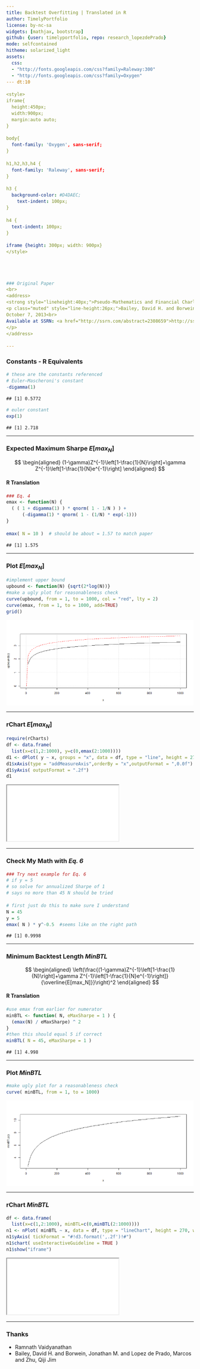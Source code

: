 ```yaml
---
title: Backtest Overfitting | Translated in R
author: TimelyPortfolio
license: by-nc-sa
widgets: [mathjax, bootstrap]
github: {user: timelyportfolio, repo: research_lopezdePrado}
mode: selfcontained
hitheme: solarized_light
assets:
  css:
  - "http://fonts.googleapis.com/css?family=Raleway:300"
  - "http://fonts.googleapis.com/css?family=Oxygen"
--- dt:10
  
<style>
iframe{
  height:450px;
  width:900px;
  margin:auto auto;
}

body{
  font-family: 'Oxygen', sans-serif;
}

h1,h2,h3,h4 {
  font-family: 'Raleway', sans-serif;
}

h3 {
  background-color: #D4DAEC;
    text-indent: 100px; 
}

h4 {
  text-indent: 100px;
}

iframe {height: 300px; width: 900px}
</style>




### Original Paper
<br>
<address>
<strong style="lineheight:40px;">Pseudo-Mathematics and Financial Charlatanism:</strong><p style="lineheight:40px;">The Effects of Backtest Overfitting on Out-of-Sample Performance</p>
<p class="muted" style="line-height:26px;">Bailey, David H. and Borwein, Jonathan M. and Lopez de Prado, Marcos and Zhu, Qiji Jim<br>
October 7, 2013<br>
Available at SSRN: <a href="http://ssrn.com/abstract=2308659">http://ssrn.com/abstract=2308659</a>
</p>
</address>

---
```


### Constants - R Equivalents


```r
# these are the constants referenced
# Euler–Mascheroni's constant
-digamma(1)
```

```
## [1] 0.5772
```

```r
# euler constant
exp(1)
```

```
## [1] 2.718
```

---

### Expected Maximum Sharpe $E[max_N]$

$$
\begin{aligned}
(1-\gamma)Z^{-1}\left[1-\frac{1}{N}\right]+\gamma Z^{-1}\left[1-\frac{1}{N}e^{-1}\right] \end{aligned}
$$

<h4>R Translation</h4>

```r
### Eq. 4
emax <- function(N) {
  ( ( 1 + digamma(1) ) * qnorm( 1 - 1/N ) ) +  
      (-digamma(1) * qnorm( 1 - (1/N) * exp(-1)))
}

emax( N = 10 )  # should be about = 1.57 to match paper
```

```
## [1] 1.575
```

---

### Plot $E[max_N]$

```r
#implement upper bound
upbound <- function(N) {sqrt(2*log(N))}
#make a ugly plot for reasonableness check
curve(upbound, from = 1, to = 1000, col = "red", lty = 2)
curve(emax, from = 1, to = 1000, add=TRUE)
grid()
```

![plot of chunk unnamed-chunk-4](assets/fig/unnamed-chunk-4.png) 

---

### rChart $E[max_N]$

```r
require(rCharts)
df <- data.frame(
  list(x=c(1,2:1000), y=c(0,emax(2:1000))))
d1 <- dPlot( y ~ x, groups = "x", data = df, type = "line", height = 270, width = 800)
d1$xAxis(type = "addMeasureAxis",orderBy = "x",outputFormat = ",0.0f")
d1$yAxis( outputFormat = ".2f")
d1
```

<iframe src=assets/fig/unnamed-chunk-5.html seamless></iframe>


---
### Check My Math with *Eq. 6*


```r
### Try next example for Eq. 6
# if y = 5
# so solve for annualized Sharpe of 1
# says no more than 45 N should be tried

# first just do this to make sure I understand
N = 45
y = 5
emax( N ) * y^-0.5  #seems like on the right path
```

```
## [1] 0.9998
```


--- 
### Minimum Backtest Length $MinBTL$

$$
\begin{aligned}
\left(\frac{(1-\gamma)Z^{-1}\left[1-\frac{1}{N}\right]+\gamma Z^{-1}\left[1-\frac{1}{N}e^{-1}\right]}{\overline{E[max_N]}}\right)^2 \end{aligned}
$$

<h4> R Translation </h4>

```r
#use emax from earlier for numerator
minBTL <- function( N, eMaxSharpe = 1 ) {
  (emax(N) / eMaxSharpe) ^ 2
}
#then this should equal 5 if correct
minBTL( N = 45, eMaxSharpe = 1 )
```

```
## [1] 4.998
```

---

### Plot $MinBTL$

```r
#make ugly plot for a reasonableness check
curve( minBTL, from = 1, to = 1000)
```

![plot of chunk unnamed-chunk-8](assets/fig/unnamed-chunk-8.png) 


---
### rChart $MinBTL$

```r
df <- data.frame(
  list(x=c(1,2:1000), minBTL=c(0,minBTL(2:1000))))
n1 <- nPlot( minBTL ~ x, data = df, type = "lineChart", height = 270, width = 800)
n1$yAxis( tickFormat = "#!d3.format(',.2f')!#")
n1$chart( useInteractiveGuideline = TRUE )
n1$show("iframe")
```

<iframe src=assets/fig/unnamed-chunk-9.html seamless></iframe>


---
### Thanks
- Ramnath Vaidyanathan
- Bailey, David H. and Borwein, Jonathan M. and Lopez de Prado, Marcos and Zhu, Qiji Jim

